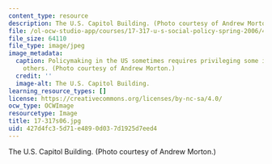 ```yaml
---
content_type: resource
description: The U.S. Capitol Building. (Photo courtesy of Andrew Morton.)
file: /ol-ocw-studio-app/courses/17-317-u-s-social-policy-spring-2006/427d4fc35d71e4890d037d1925d7eed4_17-317s06.jpg
file_size: 64110
file_type: image/jpeg
image_metadata:
  caption: Policymaking in the US sometimes requires privileging some interests over
    others. (Photo courtesy of Andrew Morton.)
  credit: ''
  image-alt: The U.S. Capitol Building.
learning_resource_types: []
license: https://creativecommons.org/licenses/by-nc-sa/4.0/
ocw_type: OCWImage
resourcetype: Image
title: 17-317s06.jpg
uid: 427d4fc3-5d71-e489-0d03-7d1925d7eed4
---
```

The U.S. Capitol Building. (Photo courtesy of Andrew Morton.)